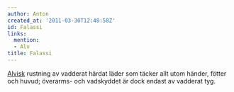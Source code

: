 ```yaml
---
author: Anton
created_at: '2011-03-30T12:48:58Z'
id: Falassi
links:
  mention:
  - Alv
title: Falassi
---
```


[Alvisk] rustning av vadderat härdat läder som täcker allt utom händer, fötter och huvud; överarms-
och vadskyddet är dock endast av vadderat tyg.

  [Alvisk]: Alv
